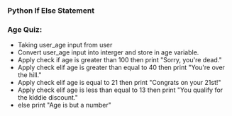 ### Python If Else Statement

### Age Quiz:
- Taking user_age input from user
- Convert user_age input into interger and store in age variable.
- Apply check if age is greater than 100 then print "Sorry, you're dead."
- Apply check elif age is greater than equal to 40 then print "You're over the hill."
- Apply check elif age is equal to 21 then print "Congrats on your 21st!"
- Apply check elif age is less than equal to 13 then print "You qualify for the kiddie discount."
- else print "Age is but a number"
